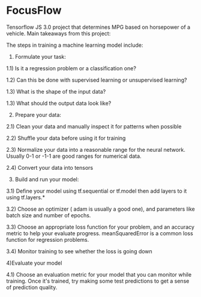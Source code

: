 # FocusFlow
Tensorflow JS 3.0 project that determines MPG based on horsepower of a vehicle.
Main takeaways from this project:

The steps in training a machine learning model include:

1) Formulate your task:

  1.1) Is it a regression problem or a classification one?
  
  1.2) Can this be done with supervised learning or unsupervised learning?
  
  1.3) What is the shape of the input data? 
  
  1.3) What should the output data look like?
  
  
 
2) Prepare your data:


  2.1) Clean your data and manually inspect it for patterns when possible
  
  2.2) Shuffle your data before using it for training
  
  2.3) Normalize your data into a reasonable range for the neural network. Usually 0-1 or -1-1 are good ranges for numerical data.
  
  2.4) Convert your data into tensors
  
  

3) Build and run your model:


  3.1) Define your model using tf.sequential or tf.model then add layers to it using tf.layers.*
  
  3.2) Choose an optimizer ( adam is usually a good one), and parameters like batch size and number of epochs.
  
  3.3) Choose an appropriate  loss function for your problem, and an accuracy metric to help your evaluate progress. meanSquaredError is a common loss function for regression problems.
  
  3.4) Monitor training to see whether the loss is going down
  
  
  
4)Evaluate your model


  4.1) Choose an evaluation metric for your model that you can monitor while training. Once it's trained, try making some test predictions to get a sense of prediction quality.
  
